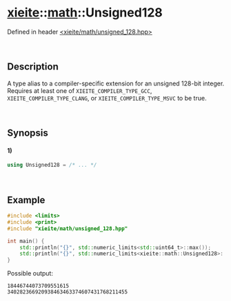 # [xieite](../../xieite.md)\:\:[math](../../math.md)\:\:Unsigned128
Defined in header [<xieite/math/unsigned_128.hpp>](../../../include/xieite/math/unsigned_128.hpp)

&nbsp;

## Description
A type alias to a compiler-specific extension for an unsigned 128-bit integer. Requires at least one of `XIEITE_COMPILER_TYPE_GCC`, `XIEITE_COMPILER_TYPE_CLANG`, or `XIEITE_COMPILER_TYPE_MSVC` to be true.

&nbsp;

## Synopsis
#### 1)
```cpp
using Unsigned128 = /* ... */
```

&nbsp;

## Example
```cpp
#include <limits>
#include <print>
#include "xieite/math/unsigned_128.hpp"

int main() {
    std::println("{}", std::numeric_limits<std::uint64_t>::max());
    std::println("{}", std::numeric_limits<xieite::math::Unsigned128>::max());
}
```
Possible output:
```
18446744073709551615
340282366920938463463374607431768211455
```
